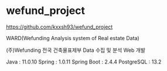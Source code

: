 # wefund_project
https://github.com/kxxsh93/wefund_project

WARD(Wefunding Analysis system of Real estate Data)

(주)Wefunding 전국 건축물표제부 Data 수집 및 분석 Web 개발

Java : 11.0.10
Spring : 1.0.11
Spring Boot : 2.4.4
PostgreSQL : 13.2
